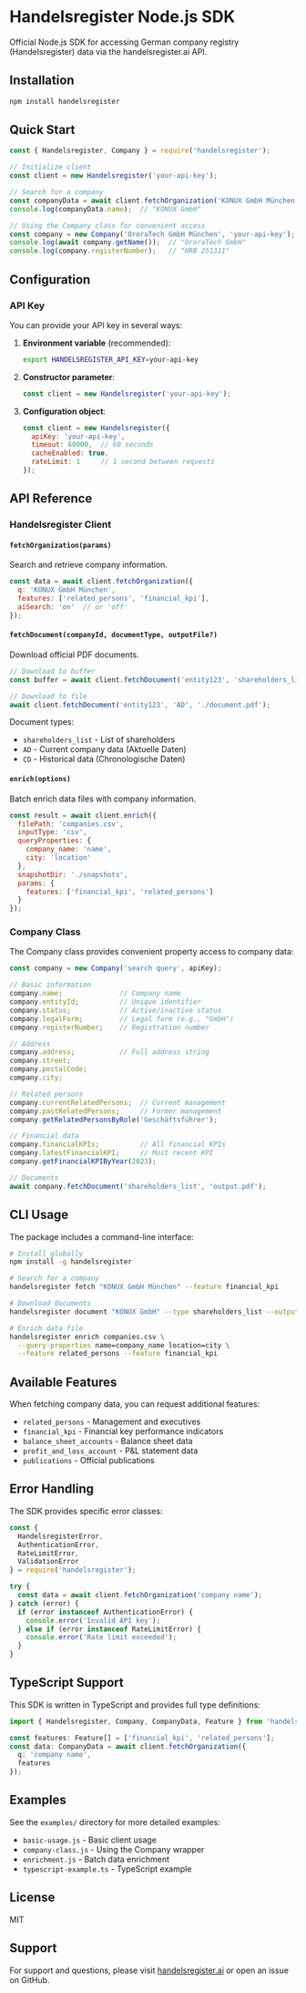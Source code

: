 # Handelsregister Node.js SDK

Official Node.js SDK for accessing German company registry (Handelsregister) data via the handelsregister.ai API.

## Installation

```bash
npm install handelsregister
```

## Quick Start

```javascript
const { Handelsregister, Company } = require('handelsregister');

// Initialize client
const client = new Handelsregister('your-api-key');

// Search for a company
const companyData = await client.fetchOrganization('KONUX GmbH München');
console.log(companyData.name);  // "KONUX GmbH"

// Using the Company class for convenient access
const company = new Company('OroraTech GmbH München', 'your-api-key');
console.log(await company.getName());  // "OroraTech GmbH"
console.log(company.registerNumber);   // "HRB 251311"
```

## Configuration

### API Key

You can provide your API key in several ways:

1. **Environment variable** (recommended):
   ```bash
   export HANDELSREGISTER_API_KEY=your-api-key
   ```

2. **Constructor parameter**:
   ```javascript
   const client = new Handelsregister('your-api-key');
   ```

3. **Configuration object**:
   ```javascript
   const client = new Handelsregister({
     apiKey: 'your-api-key',
     timeout: 60000,  // 60 seconds
     cacheEnabled: true,
     rateLimit: 1     // 1 second between requests
   });
   ```

## API Reference

### Handelsregister Client

#### `fetchOrganization(params)`

Search and retrieve company information.

```javascript
const data = await client.fetchOrganization({
  q: 'KONUX GmbH München',
  features: ['related_persons', 'financial_kpi'],
  aiSearch: 'on'  // or 'off'
});
```

#### `fetchDocument(companyId, documentType, outputFile?)`

Download official PDF documents.

```javascript
// Download to buffer
const buffer = await client.fetchDocument('entity123', 'shareholders_list');

// Download to file
await client.fetchDocument('entity123', 'AD', './document.pdf');
```

Document types:
- `shareholders_list` - List of shareholders
- `AD` - Current company data (Aktuelle Daten)
- `CD` - Historical data (Chronologische Daten)

#### `enrich(options)`

Batch enrich data files with company information.

```javascript
const result = await client.enrich({
  filePath: 'companies.csv',
  inputType: 'csv',
  queryProperties: {
    company_name: 'name',
    city: 'location'
  },
  snapshotDir: './snapshots',
  params: {
    features: ['financial_kpi', 'related_persons']
  }
});
```

### Company Class

The Company class provides convenient property access to company data:

```javascript
const company = new Company('search query', apiKey);

// Basic information
company.name;              // Company name
company.entityId;          // Unique identifier
company.status;            // Active/inactive status
company.legalForm;         // Legal form (e.g., "GmbH")
company.registerNumber;    // Registration number

// Address
company.address;           // Full address string
company.street;
company.postalCode;
company.city;

// Related persons
company.currentRelatedPersons;  // Current management
company.pastRelatedPersons;     // Former management
company.getRelatedPersonsByRole('Geschäftsführer');

// Financial data
company.financialKPIs;          // All financial KPIs
company.latestFinancialKPI;     // Most recent KPI
company.getFinancialKPIByYear(2023);

// Documents
await company.fetchDocument('shareholders_list', 'output.pdf');
```

## CLI Usage

The package includes a command-line interface:

```bash
# Install globally
npm install -g handelsregister

# Search for a company
handelsregister fetch "KONUX GmbH München" --feature financial_kpi

# Download documents
handelsregister document "KONUX GmbH" --type shareholders_list --output konux.pdf

# Enrich data file
handelsregister enrich companies.csv \
  --query-properties name=company_name location=city \
  --feature related_persons --feature financial_kpi
```

## Available Features

When fetching company data, you can request additional features:

- `related_persons` - Management and executives
- `financial_kpi` - Financial key performance indicators
- `balance_sheet_accounts` - Balance sheet data
- `profit_and_loss_account` - P&L statement data
- `publications` - Official publications

## Error Handling

The SDK provides specific error classes:

```javascript
const { 
  HandelsregisterError,
  AuthenticationError,
  RateLimitError,
  ValidationError 
} = require('handelsregister');

try {
  const data = await client.fetchOrganization('company name');
} catch (error) {
  if (error instanceof AuthenticationError) {
    console.error('Invalid API key');
  } else if (error instanceof RateLimitError) {
    console.error('Rate limit exceeded');
  }
}
```

## TypeScript Support

This SDK is written in TypeScript and provides full type definitions:

```typescript
import { Handelsregister, Company, CompanyData, Feature } from 'handelsregister';

const features: Feature[] = ['financial_kpi', 'related_persons'];
const data: CompanyData = await client.fetchOrganization({
  q: 'company name',
  features
});
```

## Examples

See the `examples/` directory for more detailed examples:

- `basic-usage.js` - Basic client usage
- `company-class.js` - Using the Company wrapper
- `enrichment.js` - Batch data enrichment
- `typescript-example.ts` - TypeScript example

## License

MIT

## Support

For support and questions, please visit [handelsregister.ai](https://handelsregister.ai) or open an issue on GitHub.